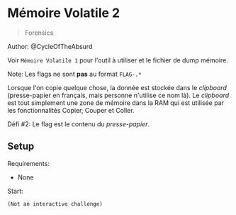 # Mémoire Volatile 2

> Forensics

Author: @CycleOfTheAbsurd

Voir `Mémoire Volatile 1` pour l'outil à utiliser et le fichier de dump mémoire.

Note: Les flags ne sont __pas__ au format `FLAG-.*`

Lorsque l'on copie quelque chose, la donnée est stockée dans le _clipboard_ (presse-papier en français, mais personne n'utilise ce nom là). Le _clipboard_ est tout simplement une zone de mémoire dans la RAM qui est utilisée par les fonctionnalités Copier, Couper et Coller.


Défi #2: Le flag est le contenu du _presse-papier_.


## Setup

Requirements:
- None

Start:

```
(Not an interactive challenge)
```
